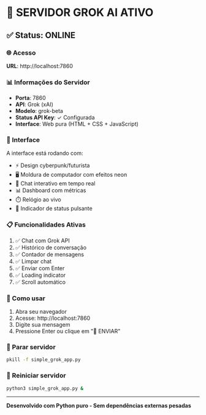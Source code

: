 # 🚀 SERVIDOR GROK AI ATIVO

## ✅ Status: ONLINE

### 🌐 Acesso
**URL**: http://localhost:7860

### 📊 Informações do Servidor
- **Porta**: 7860
- **API**: Grok (xAI)
- **Modelo**: grok-beta
- **Status API Key**: ✓ Configurada
- **Interface**: Web pura (HTML + CSS + JavaScript)

### 🎨 Interface
A interface está rodando com:
- ⚡ Design cyberpunk/futurista
- 🖥️ Moldura de computador com efeitos neon
- 💬 Chat interativo em tempo real
- 📊 Dashboard com métricas
- ⏱️ Relógio ao vivo
- 🤖 Indicador de status pulsante

### 📋 Funcionalidades Ativas
1. ✅ Chat com Grok API
2. ✅ Histórico de conversação
3. ✅ Contador de mensagens
4. ✅ Limpar chat
5. ✅ Enviar com Enter
6. ✅ Loading indicator
7. ✅ Scroll automático

### 🔧 Como usar
1. Abra seu navegador
2. Acesse: http://localhost:7860
3. Digite sua mensagem
4. Pressione Enter ou clique em "🚀 ENVIAR"

### 🛑 Parar servidor
```bash
pkill -f simple_grok_app.py
```

### 🔄 Reiniciar servidor
```bash
python3 simple_grok_app.py &
```

---
**Desenvolvido com Python puro - Sem dependências externas pesadas**
